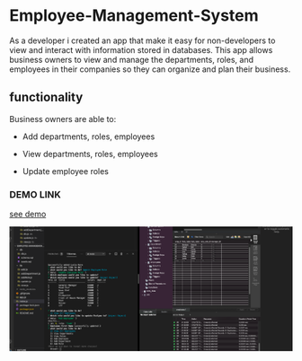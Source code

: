 # Employee-Management-System

As a developer i created an app that make it easy for non-developers to view and interact with information stored in databases. This app allows business owners to view and manage the departments, roles, and employees in their companies so they can organize and plan their business.

## functionality

Business owners are able to: 

* Add departments, roles, employees

* View departments, roles, employees

* Update employee roles

### DEMO LINK

[see demo](https://drive.google.com/drive/folders/13qLHqcJc5BNF06SUUTuxrMYzG15lReZQ)

![click me](./image.png)
